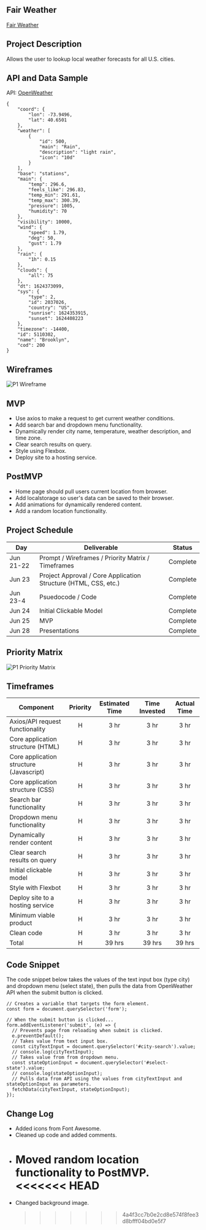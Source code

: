 ## Fair Weather

[Fair Weather](https://skillsxfinesse04.github.io/Fair-Weather/)

## Project Description

Allows the user to lookup local weather forecasts for all U.S. cities.

## API and Data Sample

API: [OpenWeather](https://openweathermap.org/current)

```
{
    "coord": {
        "lon": -73.9496,
        "lat": 40.6501
    },
    "weather": [
        {
            "id": 500,
            "main": "Rain",
            "description": "light rain",
            "icon": "10d"
        }
    ],
    "base": "stations",
    "main": {
        "temp": 296.6,
        "feels_like": 296.83,
        "temp_min": 291.61,
        "temp_max": 300.39,
        "pressure": 1005,
        "humidity": 70
    },
    "visibility": 10000,
    "wind": {
        "speed": 1.79,
        "deg": 50,
        "gust": 1.79
    },
    "rain": {
        "1h": 0.15
    },
    "clouds": {
        "all": 75
    },
    "dt": 1624373099,
    "sys": {
        "type": 2,
        "id": 2037026,
        "country": "US",
        "sunrise": 1624353915,
        "sunset": 1624408223
    },
    "timezone": -14400,
    "id": 5110302,
    "name": "Brooklyn",
    "cod": 200
}
```

## Wireframes

![P1 Wireframe](https://user-images.githubusercontent.com/66581031/122944389-c9fdf500-d345-11eb-95d7-bef75edb2d7f.png)

## MVP

- Use axios to make a request to get current weather conditions.
- Add search bar and dropdown menu functionality.
- Dynamically render city name, temperature, weather description, and time zone.
- Clear search results on query.
- Style using Flexbox.
- Deploy site to a hosting service.

## PostMVP

- Home page should pull users current location from browser.
- Add localstorage so user's data can be saved to their browser.
- Add animations for dynamically rendered content.
- Add a random location functionality.

## Project Schedule

| Day       | Deliverable                                                     | Status   |
| --------- | --------------------------------------------------------------- | -------- |
| Jun 21-22 | Prompt / Wireframes / Priority Matrix / Timeframes              | Complete |
| Jun 23    | Project Approval / Core Application Structure (HTML, CSS, etc.) | Complete |
| Jun 23-4  | Psuedocode / Code                                               | Complete |
| Jun 24    | Initial Clickable Model                                         | Complete |
| Jun 25    | MVP                                                             | Complete |
| Jun 28    | Presentations                                                   | Complete |

## Priority Matrix

![P1 Priority Matrix](https://user-images.githubusercontent.com/66581031/122933019-3d9b0480-d33c-11eb-83d9-b1f82e854422.png)

## Timeframes

| Component                               | Priority | Estimated Time | Time Invested | Actual Time |
| --------------------------------------- | :------: | :------------: | :-----------: | :---------: |
| Axios/API request functionality         |    H     |      3 hr      |     3 hr      |    3 hr     |
| Core application structure (HTML)       |    H     |      3 hr      |     3 hr      |    3 hr     |
| Core application structure (Javascript) |    H     |      3 hr      |     3 hr      |    3 hr     |
| Core application structure (CSS)        |    H     |      3 hr      |     3 hr      |    3 hr     |
| Search bar functionality                |    H     |      3 hr      |     3 hr      |    3 hr     |
| Dropdown menu functionality             |    H     |      3 hr      |     3 hr      |    3 hr     |
| Dynamically render content              |    H     |      3 hr      |     3 hr      |    3 hr     |
| Clear search results on query           |    H     |      3 hr      |     3 hr      |    3 hr     |
| Initial clickable model                 |    H     |      3 hr      |     3 hr      |    3 hr     |
| Style with Flexbot                      |    H     |      3 hr      |     3 hr      |    3 hr     |
| Deploy site to a hosting service        |    H     |      3 hr      |     3 hr      |    3 hr     |
| Minimum viable product                  |    H     |      3 hr      |     3 hr      |    3 hr     |
| Clean code                              |    H     |      3 hr      |     3 hr      |    3 hr     |
| Total                                   |    H     |     39 hrs     |    39 hrs     |   39 hrs    |

## Code Snippet

The code snippet below takes the values of the text input box (type city) and dropdown menu (select state), then pulls the data from OpenWeather API when the submit button is clicked.

```
// Creates a variable that targets the form element.
const form = document.querySelector('form');

// When the submit button is clicked...
form.addEventListener('submit', (e) => {
  // Prevents page from reloading when submit is clicked.
  e.preventDefault();
  // Takes value from text input box.
  const cityTextInput = document.querySelector('#city-search').value;
  // console.log(cityTextInput);
  // Takes value from from dropdown menu.
  const stateOptionInput = document.querySelector('#select-state').value;
  // console.log(stateOptionInput);
  // Pulls data from API using the values from cityTextInput and stateOptionInput as parameters.
  fetchData(cityTextInput, stateOptionInput);
});
```

## Change Log

- Added icons from Font Awesome.
- Cleaned up code and added comments.
- Moved random location functionality to PostMVP.
  <<<<<<< HEAD
  =======
- Changed background image.
  > > > > > > > 4a4f3cc7b0e2cd8e574f8fee3d8bfff04bd0e5f7
